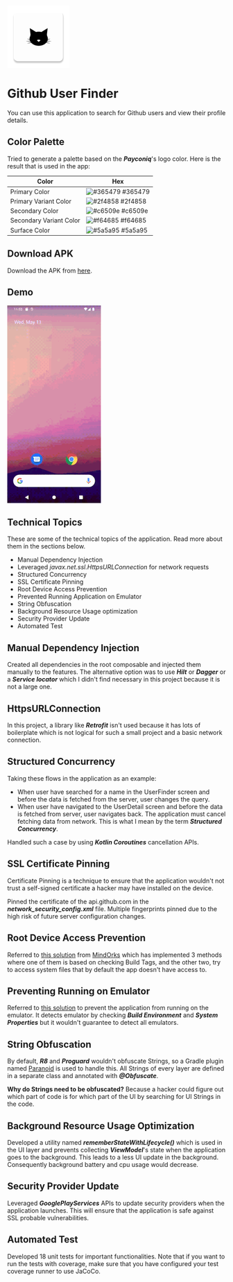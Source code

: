 ![Logo](https://github.com/Abiri99/GithubUserFinder/blob/main/app/src/main/res/mipmap-xxhdpi/ic_launcher.png?raw=true)

# Github User Finder

You can use this application to search for Github users and view their profile details.

## Color Palette

Tried to generate a palette based on the ***Payconiq***'s logo color. Here is the result that is
used in the app:

| Color             | Hex                                                                |
| ----------------- | ------------------------------------------------------------------ |
| Primary Color | ![#365479](https://via.placeholder.com/10/365479?text=+) #365479 |
| Primary Variant Color | ![#2f4858](https://via.placeholder.com/10/2f4858?text=+) #2f4858 |
| Secondary Color | ![#c6509e](https://via.placeholder.com/10/c6509e?text=+) #c6509e |
| Secondary Variant Color | ![#f64685](https://via.placeholder.com/10/f64685?text=+) #f64685 |
| Surface Color | ![#5a5a95](https://via.placeholder.com/10/5a5a95?text=+) #5a5a95 |

## Download APK

Download the APK
from [here](https://drive.google.com/file/d/12cISV9DCBnfoGdp2u0mgt604eJ8zOle9/view?usp=sharing).

## Demo

![](https://github.com/Abiri99/GithubUserFinder/blob/main/asset/demo.gif)

## Technical Topics

These are some of the technical topics of the application. Read more about them in the sections
below.

- Manual Dependency Injection
- Leveraged _javax.net.ssl.HttpsURLConnection_ for network requests
- Structured Concurrency
- SSL Certificate Pinning
- Root Device Access Prevention
- Prevented Running Application on Emulator
- String Obfuscation
- Background Resource Usage optimization
- Security Provider Update
- Automated Test

## Manual Dependency Injection

Created all dependencies in the root composable and injected them manually to the features. The
alternative option was to use ***Hilt*** or ***Dagger*** or a ***Service locator*** which I didn't
find necessary in this project because it is not a large one.

## HttpsURLConnection

In this project, a library like ***Retrofit*** isn't used because it has lots of boilerplate which
is not logical for such a small project and a basic network connection.

## Structured Concurrency

Taking these flows in the application as an example:

- When user have searched for a name in the UserFinder screen and before the data is fetched from
  the server, user changes the query.
- When user have navigated to the UserDetail screen and before the data is fetched from server, user
  navigates back. The application must cancel fetching data from network. This is what I mean by the
  term ***Structured Concurrency***.

Handled such a case by using ***Kotlin Coroutines*** cancellation APIs.

## SSL Certificate Pinning

Certificate Pinning is a technique to ensure that the application wouldn't not trust a self-signed
certificate a hacker may have installed on the device.

Pinned the certificate of the api.github.com in the ***network_security_config.xml*** file. Multiple
fingerprints pinned due to the high risk of future server configuration changes.

## Root Device Access Prevention

Referred
to [this solution](https://medium.com/mindorks/restricting-access-of-android-apps-on-root-devices-ed68055c7883)
from [MindOrks](https://mindorks.com/) which has implemented 3 methods where one of them is based on
checking Build Tags, and the other two, try to access system files that by default the app doesn't
have access to.

## Preventing Running on Emulator

Referred to [this solution](https://stackoverflow.com/a/21505193/11604909) to prevent the
application from running on the emulator. It detects emulator by checking ***Build Environment***
and ***System Properties*** but it wouldn't guarantee to detect all emulators.

## String Obfuscation

By default, ***R8*** and ***Proguard*** wouldn't obfuscate Strings, so a Gradle plugin named
[Paranoid](https://github.com/MichaelRocks/paranoid) is used to handle this. All Strings of every
layer are defined in a separate class and annotated with ***@Obfuscate***.

**Why do Strings need to be obfuscated?** Because a hacker could figure out which part of code is
for which part of the UI by searching for UI Strings in the code.

## Background Resource Usage Optimization

Developed a utility named ***rememberStateWithLifecycle()*** which is used in the UI layer and
prevents collecting ***ViewModel***'s state when the application goes to the background. This leads
to a less UI update in the background. Consequently background battery and cpu usage would decrease.

## Security Provider Update

Leveraged ***GooglePlayServices*** APIs to update security providers when the application launches.
This will ensure that the application is safe against SSL probable vulnerabilities.

## Automated Test

Developed 18 unit tests for important functionalities. Note that if you want to run the tests with
coverage, make sure that you have configured your test coverage runner to use JaCoCo.